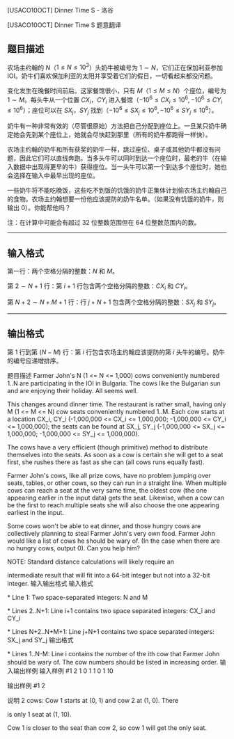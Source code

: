 



[USACO10OCT] Dinner Time S - 洛谷














[USACO10OCT] Dinner Time S
题意翻译
## 题目描述

农场主约翰的 $N$（$1 \le N \le 10 ^ 3$）头奶牛被编号为 $1 \sim N$，它们正在保加利亚参加 IOI。奶牛们喜欢保加利亚的太阳并享受着它们的假日，一切看起来都没问题。

变化发生在晚餐时间前后。这家餐馆很小，只有 $M$（$1 \le M \le N$）个座位，编号为 $1 \sim M$。每头牛从一个位置 $CX_i$，$CY_i$ 进入餐馆（$-10 ^ 6 \le CX_i \le 10 ^ 6,-10 ^ 6 \le CY_i \le 10 ^ 6$）；座位可以在 $SX_j$，$SY_j$ 找到（$-10 ^ 6 \le SX_j \le10 ^ 6,-10 ^ 6\le SY_j\le 10 ^ 6$）。



奶牛有一种非常有效的（尽管很原始）方法把自己分配到座位上。一旦某只奶牛确定她会先到某个座位上，她就会尽快赶到那里（所有的奶牛都跑得一样快）。



农场主约翰的奶牛和所有获奖的奶牛一样，跳过座位、桌子或其他奶牛都没有问题，因此它们可以直线奔跑。当多头牛可以同时到达一个座位时，最老的牛（在输入数据中出现得更早的牛）获得座位。当一头牛可以第一个到达多个座位时，她也会选择在输入中最早出现的座位。



一些奶牛将不能吃晚饭，这些吃不到饭的饥饿的奶牛正集体计划偷农场主约翰自己的食物。农场主约翰想要一份他应该提防的奶牛名单。（如果没有饥饿的奶牛，则输出 $0$）。你能帮他吗？



注：在计算中可能会有超过 $32$ 位整数范围但在 $64$ 位整数范围内的数。

------------


## 输入格式

第一行：两个空格分隔的整数：$N$ 和 $M$。

第 $2 \sim N + 1$ 行：第 $i+1$ 行包含两个空格分隔的整数：$CX_i$ 和 $CY_i$。



第 $N+2 \sim N+M+1$ 行：行 $j+N+1$ 包含两个空格分隔的整数：$SX_j$ 和 $SY_j$。


------------

##  输出格式

第 $1$ 行到第 $(N-M)$ 行：第 $i$ 行包含农场主约翰应该提防的第 $i$ 头牛的编号。奶牛的编号应递增排序。


题目描述
Farmer John's N (1 <= N <= 1,000) cows conveniently numbered 1..N are participating in the IOI in Bulgaria. The cows like the Bulgarian sun and are enjoying their holiday. All seems well.

This changes around dinner time. The restaurant is rather small, having only M (1 <= M <= N) cow seats conveniently numbered 1..M. Each cow starts at a location CX\_i, CY\_i (-1,000,000 <= CX\_i <= 1,000,000; -1,000,000 <= CY\_i <= 1,000,000); the seats can be found at SX\_j, SY\_j (-1,000,000 <= SX\_j <= 1,000,000; -1,000,000 <= SY\_j <= 1,000,000).

The cows have a very efficient (though primitive) method to distribute themselves into the seats. As soon as a cow is certain she will get to a seat first, she rushes there as fast as she can (all cows runs equally fast).

Farmer John's cows, like all prize cows, have no problem jumping over seats, tables, or other cows, so they can run in a straight line. When multiple cows can reach a seat at the very same time, the oldest cow (the one appearing earlier in the input data) gets the seat.  Likewise, when a cow can be the first to reach multiple seats she will also choose the one appearing earliest in the input.

Some cows won't be able to eat dinner, and those hungry cows are collectively planning to steal Farmer John's very own food. Farmer John would like a list of cows he should be wary of. (In the case when there are no hungry cows, output 0). Can you help him?

NOTE: Standard distance calculations will likely require an

intermediate result that will fit into a 64-bit integer but not into a 32-bit integer.
输入输出格式
输入格式

\* Line 1: Two space-separated integers: N and M

\* Lines 2..N+1: Line i+1 contains two space separated integers: CX\_i and CY\_i

\* Lines N+2..N+M+1: Line j+N+1 contains two space separated integers: SX\_j and SY\_j
输出格式

\* Lines 1..N-M: Line i contains the number of the ith cow that Farmer John should be wary of. The cow numbers should be listed in increasing order.
输入输出样例
输入样例 #1
2 1 
0 1 
1 0 
1 10 

输出样例 #1
2 

说明
2 cows: Cow 1 starts at (0, 1) and cow 2 at (1, 0). There 

is only 1 seat at (1, 10). 

Cow 1 is closer to the seat than cow 2, so cow 1 will get the only seat.







